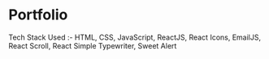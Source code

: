 # Portfolio

Tech Stack Used :- HTML, CSS, JavaScript, ReactJS, React Icons, EmailJS, React Scroll, React Simple Typewriter, Sweet Alert
